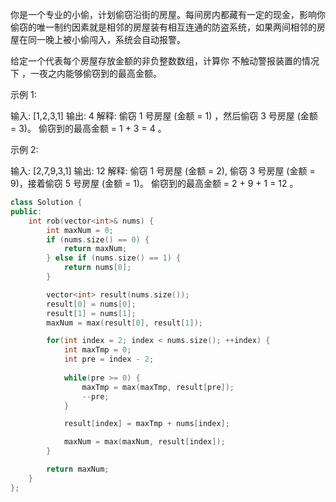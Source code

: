 你是一个专业的小偷，计划偷窃沿街的房屋。每间房内都藏有一定的现金，影响你偷窃的唯一制约因素就是相邻的房屋装有相互连通的防盗系统，如果两间相邻的房屋在同一晚上被小偷闯入，系统会自动报警。

给定一个代表每个房屋存放金额的非负整数数组，计算你 不触动警报装置的情况下 ，一夜之内能够偷窃到的最高金额。

示例 1:

输入: [1,2,3,1]
输出: 4
解释: 偷窃 1 号房屋 (金额 = 1) ，然后偷窃 3 号房屋 (金额 = 3)。
     偷窃到的最高金额 = 1 + 3 = 4 。

示例 2:

输入: [2,7,9,3,1]
输出: 12
解释: 偷窃 1 号房屋 (金额 = 2), 偷窃 3 号房屋 (金额 = 9)，接着偷窃 5 号房屋 (金额 = 1)。
     偷窃到的最高金额 = 2 + 9 + 1 = 12 。

~~~cpp
class Solution {
public:
    int rob(vector<int>& nums) {
        int maxNum = 0;
        if (nums.size() == 0) {
            return maxNum;
        } else if (nums.size() == 1) {
            return nums[0];
        }

        vector<int> result(nums.size());
        result[0] = nums[0];
        result[1] = nums[1];
        maxNum = max(result[0], result[1]);

        for(int index = 2; index < nums.size(); ++index) {
            int maxTmp = 0;
            int pre = index - 2;
            
            while(pre >= 0) {
                maxTmp = max(maxTmp, result[pre]);
                --pre;
            }

            result[index] = maxTmp + nums[index];

            maxNum = max(maxNum, result[index]);
        }

        return maxNum;
    }
};
~~~